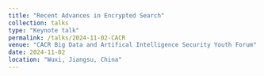 ```yaml
---
title: "Recent Advances in Encrypted Search"
collection: talks
type: "Keynote talk"
permalink: /talks/2024-11-02-CACR
venue: "CACR Big Data and Artifical Intelligence Security Youth Forum"
date: 2024-11-02
location: "Wuxi, Jiangsu, China"
---
```

